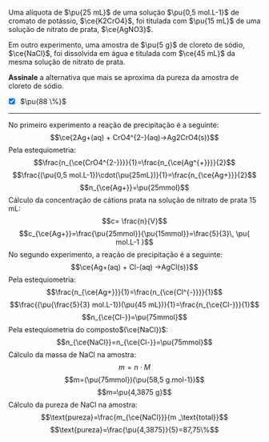 Uma alíquota de $\pu{25 mL}$ de uma solução $\pu{0,5 mol.L-1}$ de cromato de potássio, $\ce{K2CrO4}$, foi titulada com $\pu{15 mL}$ de uma solução de nitrato de prata, $\ce{AgNO3}$. 

Em outro experimento, uma amostra de $\pu{5 g}$ de cloreto de sódio, $\ce{NaCl}$, foi dissolvida em água e titulada com $\ce{45 mL}$ da mesma solução de nitrato de prata.

**Assinale** a alternativa que mais se aproxima da pureza da amostra de cloreto de sódio.

- [x] $\pu{88 \%}$

---

No primeiro experimento a reação de precipitação é a seguinte:
$$\ce{2Ag+(aq) + CrO4^{2-}(aq)->Ag2CrO4(s)}$$
Pela estequiometria:
$$\frac{n_{\ce{CrO4^{2-}}}}{1}=\frac{n_{\ce{Ag^{+}}}}{2}$$
$$\frac{(\pu{0,5 mol.L-1})\cdot(\pu{25mL})}{1}=\frac{n_{\ce{Ag+}}}{2}$$
$$n_{\ce{Ag+}}=\pu{25mmol}$$
Cálculo da concentração de cátions prata na solução de nitrato de prata 15 mL:
$$c= \frac{n}{V}$$
$$c_{\ce{Ag+}}=\frac{\pu{25mmol}}{\pu{15mmol}}=\frac{5}{3}\, \pu{ mol.L-1 }$$
No segundo experimento, a reação de precipitação é a seguinte:
$$\ce{Ag+(aq) + Cl-(aq) ->AgCl(s)}$$
Pela estequiometria:
$$\frac{n_{\ce{Ag+}}}{1}=\frac{n_{\ce{Cl^{-}}}}{1}$$
$$\frac{(\pu{\frac{5}{3} mol.L-1})(\pu{45 mL})}{1}=\frac{n_{\ce{Cl-}}}{1}$$
$$n_{\ce{Cl-}}=\pu{75mmol}$$
Pela estequiometria do composto$(\ce{NaCl})$:
$$n_{\ce{NaCl}}=n_{\ce{Cl-}}=\pu{75mmol}$$
Cálculo da massa de NaCl na amostra:
$$m=n \cdot M$$
$$m=(\pu{75mmol})(\pu{58,5 g.mol-1})$$
$$m=\pu{4,3875 g}$$
Cálculo da pureza de NaCl na amostra:
$$\text{pureza}=\frac{m_{\ce{NaCl}}}{m _\text{total}}$$
$$\text{pureza}=\frac{\pu{4,3875}}{5}=87,75\%$$
